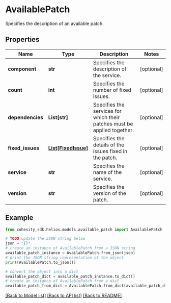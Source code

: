 # AvailablePatch

Specifies the description of an available patch.

## Properties

Name | Type | Description | Notes
------------ | ------------- | ------------- | -------------
**component** | **str** | Specifies the description of the service. | [optional] 
**count** | **int** | Specifies the number of fixed issues. | [optional] 
**dependencies** | **List[str]** | Specifies the services for which their patches must be applied together. | [optional] 
**fixed_issues** | [**List[FixedIssue]**](FixedIssue.md) | Specifies the details of the issues fixed in the patch. | [optional] 
**service** | **str** | Specifies the name of the service. | [optional] 
**version** | **str** | Specifies the version of the patch. | [optional] 

## Example

```python
from cohesity_sdk.helios.models.available_patch import AvailablePatch

# TODO update the JSON string below
json = "{}"
# create an instance of AvailablePatch from a JSON string
available_patch_instance = AvailablePatch.from_json(json)
# print the JSON string representation of the object
print(AvailablePatch.to_json())

# convert the object into a dict
available_patch_dict = available_patch_instance.to_dict()
# create an instance of AvailablePatch from a dict
available_patch_from_dict = AvailablePatch.from_dict(available_patch_dict)
```
[[Back to Model list]](../README.md#documentation-for-models) [[Back to API list]](../README.md#documentation-for-api-endpoints) [[Back to README]](../README.md)


